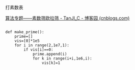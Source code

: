 打素数表

[算法专题——素数筛欧拉筛 - TanJI_C - 博客园 (cnblogs.com)](https://www.cnblogs.com/TanJI-C/p/14812839.html)

```

def make_prime():
    prime=[]
    vis=[0]*1e5
    for i in range(2,1e7,1):
        if vis[i]==0:
            prime.append(i)
            for k in range(i+i,1e6,i):
                vis[k]=1
            

            
       



```







